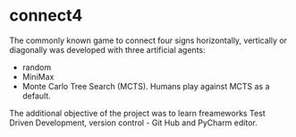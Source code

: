 # connect4

The commonly known game to connect four signs horizontally, vertically or diagonally was developed with three artificial agents:
 -  random
 -  MiniMax
 -  Monte Carlo Tree Search (MCTS).
Humans play against MCTS as a default.

The additional objective of the project was to learn freameworks Test Driven Development, version control - Git Hub and PyCharm editor.
